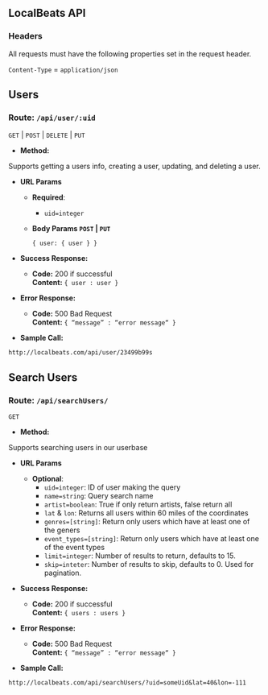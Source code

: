 **LocalBeats API**
----
### Headers
All requests must have the following properties set in the request header.

`Content-Type` = `application/json` 



## Users 

### Route: `/api/user/:uid`

  `GET` | `POST` | `DELETE` | `PUT`

* **Method:**
  
 Supports getting a users info, creating a user, updating, and deleting a user.

  
*  **URL Params**

	*  **Required**:
 
		* `uid=integer`

	* **Body Params   `POST` | `PUT`**

		`{ user: { user } }`

* **Success Response:**
  
 	 * **Code:** 200 if successful<br />
	 	**Content:** `{ user : user }`
 
* **Error Response:**

  * **Code:** 500 Bad Request <br />
    **Content:** `{ “message” : “error message“ }`


* **Sample Call:**

`http://localbeats.com/api/user/23499b99s`

## Search Users 

### Route: `/api/searchUsers/`

  `GET`

* **Method:**
  
 Supports searching users in our userbase

  
*  **URL Params**

	*  **Optional**:
		* `uid=integer`: ID of user making the query
		* `name=string`: Query search name
		* `artist=boolean`: True if only return artists, false return all
		* `lat` & `lon`: Returns all users within 60 miles of the coordinates
		* `genres=[string]`: Return only users which have at least one of the geners
		* `event_types=[string]`: Return only users which have at least one of the event types
		* `limit=integer`: Number of results to return, defaults to 15.
		* `skip=inteter`: Number of results to skip, defaults to 0. Used for pagination. 


* **Success Response:**
  
 	 * **Code:** 200 if successful<br />
	 	**Content:** `{ users : users }`
 
* **Error Response:**

  * **Code:** 500 Bad Request <br />
    **Content:** `{ “message” : “error message“ }`


* **Sample Call:**

`http://localbeats.com/api/searchUsers/?uid=someUid&lat=40&lon=-111`
